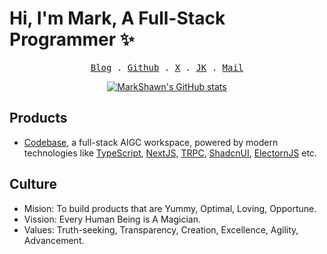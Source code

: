# Hi, I'm Mark, A Full-Stack Programmer ✨

<div align="center">
  <samp style="margin:2rem;">
    <a href="https://markshawn.com">Blog</a> .
    <a href="https://github.com/markshawn2020">Github</a> .
    <a href="https://x.com/mark__2099">X</a> .
    <a href="https://web.okjike.com/u/2df8ed5f-d1e4-43c2-9809-ad32058159d3">JK</a> .
<!--     <a href="https://okjk.co/ONe01V">JK (mobile)</a> . -->
    <a href="mailto:mark@cs-magic.com">Mail</a>
  </samp>

  <!-- 最好看的theme是 &theme=synthwave, 可惜下面的activity-graph不支持，为了统一，就使用 tokyonight 了 -->
<!-- <image src="https://github-readme-stats.vercel.app/api?username=markshawn2020&count_private=true&show_icons=true&theme=tokyonight" alt="MarkShawn's GitHub stats, source: https://github.com/anuraghazra/github-readme-stats" style="width: 100%; height: 220px;"> -->

[![MarkShawn's GitHub stats](https://github-readme-stats.vercel.app/api?username=markshawn2020&theme=synthwave)](https://github.com/anuraghazra/github-readme-stats)

<!-- <image src="http://github-readme-streak-stats.herokuapp.com?user=markshawn2020&theme=synthwave" alt="MarkShawn's GitHub Streak, source: https://git.io/streak-stats" style="width: 100%;"> -->

</div>

## Products

- [Codebase](https://github.com/cs-magic/codebase), a full-stack AIGC workspace, powered by modern technologies like [TypeScript](https://www.typescriptlang.org/), [NextJS](https://nextjs.org/), [TRPC](https://trpc.io/), [ShadcnUI](https://ui.shadcn.com/), [ElectornJS](https://www.electronjs.org/) etc.

## Culture

- Mision: To build products that are Yummy, Optimal, Loving, Opportune.
- Vission: Every Human Being is A Magician.
- Values: Truth-seeking, Transparency, Creation, Excellence, Agility, Advancement.


